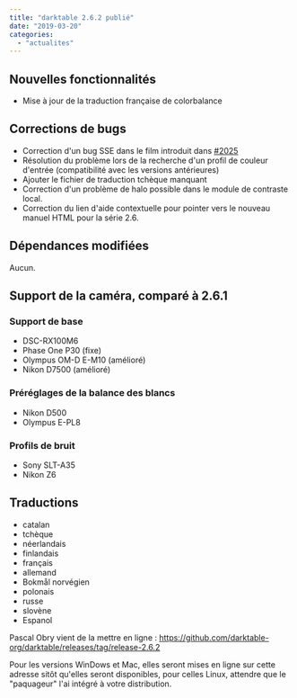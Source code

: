 ```yaml
---
title: "darktable 2.6.2 publié"
date: "2019-03-20"
categories: 
  - "actualites"
---
```


## Nouvelles fonctionnalités

- Mise à jour de la traduction française de colorbalance

## Corrections de bugs

- Correction d'un bug SSE dans le film introduit dans [#2025](https://github.com/darktable-org/darktable/pull/2025)
- Résolution du problème lors de la recherche d'un profil de couleur d'entrée (compatibilité avec les versions antérieures)
- Ajouter le fichier de traduction tchèque manquant
- Correction d'un problème de halo possible dans le module de contraste local.
- Correction du lien d'aide contextuelle pour pointer vers le nouveau manuel HTML pour la série 2.6.

## Dépendances modifiées

Aucun.

## Support de la caméra, comparé à 2.6.1

### Support de base

- DSC-RX100M6
- Phase One P30 (fixe)
- Olympus OM-D E-M10 (amélioré)
- Nikon D7500 (amélioré)

### Préréglages de la balance des blancs

- Nikon D500
- Olympus E-PL8

### Profils de bruit

- Sony SLT-A35
- Nikon Z6

## Traductions

- catalan
- tchèque
- néerlandais
- finlandais
- français
- allemand
- Bokmål norvégien
- polonais
- russe
- slovène
- Espanol

 

Pascal Obry vient de la mettre en ligne : https://github.com/darktable-org/darktable/releases/tag/release-2.6.2

Pour les versions WinDows et Mac, elles seront mises en ligne sur cette adresse sitôt qu'elles seront disponibles, pour celles Linux, attendre que le "paquageur" l'ai intégré à votre distribution.
